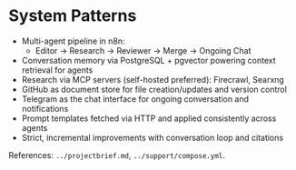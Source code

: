 # System Patterns

- Multi-agent pipeline in n8n:
  - Editor → Research → Reviewer → Merge → Ongoing Chat
- Conversation memory via PostgreSQL + pgvector powering context retrieval for agents
- Research via MCP servers (self-hosted preferred): Firecrawl, Searxng
- GitHub as document store for file creation/updates and version control
- Telegram as the chat interface for ongoing conversation and notifications
- Prompt templates fetched via HTTP and applied consistently across agents
- Strict, incremental improvements with conversation loop and citations

References: `../projectbrief.md`, `../support/compose.yml`.
